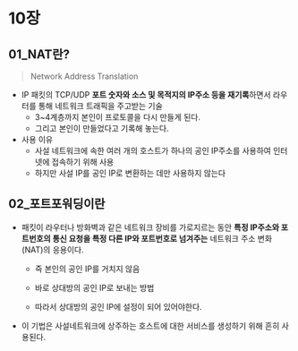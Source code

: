 # 10장

## 01_NAT란?

> Network Address Translation

- IP 패킷의 TCP/UDP **포트 숫자와 소스 및 목적지의 IP주소 등을 재기록**하면서 라우터를 통해 네트워크 트래픽을 주고받는 기술
  - 3~4계층까지 본인이 프로토콜을 다시 만들게 된다.
  - 그리고 본인이 만들었다고 기록해 놓는다.
- 사용 이유
  - 사설 네트워크에 속한 여러 개의 호스트가 하나의 공인 IP주소를 사용하여 인터넷에 접속하기 위해 사용
  - 하지만 사설 IP를 공인 IP로 변환하는 데만 사용하지 않는다



## 02_포트포워딩이란

- 패킷이 라우터나 방화벽과 같은 네트워크 장비를 가로지르는 동안 **특정 IP주소와 포트번호의 통신 요청을 특정 다른 IP와 포트번호로 넘겨주는** 네트워크 주소 변화(NAT)의 응용이다.

  - 즉 본인의 공인 IP를 거치지 않음
  - 바로 상대방의 공인 IP로 보내는 방법

  - 따라서 상대방의 공인 IP에 설정이 되어 있어야한다.

- 이 기법은 사설네트워크에 상주하는 호스트에 대한 서비스를 생성하기 위해 흔히 사용된다.







